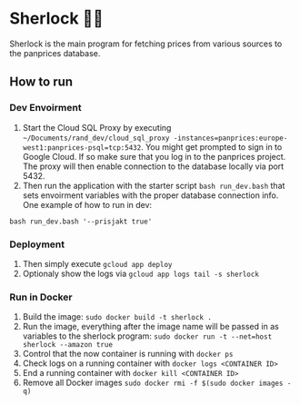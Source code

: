 # Sherlock 🕵🏽
Sherlock is the main program for fetching prices from various sources to the panprices database.

## How to run
### Dev Envoirment
1. Start the Cloud SQL Proxy by executing `~/Documents/rand_dev/cloud_sql_proxy -instances=panprices:europe-west1:panprices-psql=tcp:5432`. You might get prompted to sign in to Google Cloud. If so make sure that you log in to the panprices project. The proxy will then enable connection to the database locally via port 5432.
2. Then run the application with the starter script `bash run_dev.bash` that sets envoirment variables with the proper database connection info. One example of how to run in dev:
```
bash run_dev.bash '--prisjakt true'
```
### Deployment
1. Then simply execute `gcloud app deploy`
2. Optionaly show the logs via `gcloud app logs tail -s sherlock`

### Run in Docker
1. Build the image: `sudo docker build -t sherlock .`
2. Run the image, everything after the image name will be passed in as variables to the sherlock program: `sudo docker run -t --net=host sherlock --amazon true`
3. Control that the now container is running with `docker ps`
4. Check logs on a running container with `docker logs <CONTAINER ID>`
5. End a running container with `docker kill <CONTAINER ID>`
6. Remove all Docker images `sudo docker rmi -f $(sudo docker images -q)`